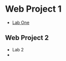 <h1>Web Project 1</h1>

<ul>
    <li><a href="lab1/index.html">Lab One</a></li>
</ul>

<h2>Web Project 2</h2>

<ul>
    <li><a href+"lab2/index.html" target="_blank">Lab 2</a><li>
</ul>
